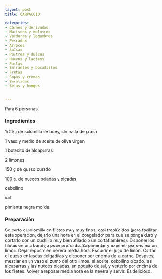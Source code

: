 ```yaml
---
layout: post
title: CARPACCIO

categories:
- Carnes y derivados
- Mariscos y moluscos
- Verduras y legumbres
- Pescados
- Arroces
- Salsas
- Postres y dulces
- Huevos y lacteos
- Pastas
- Entrantes y bocadillos
- Frutas
- Sopas y cremas
- Ensaladas
- Setas y hongos
 

---
```


Para 6 personas.

<h3>Ingredientes</h3>

1/2 kg de solomillo de buey, sin nada de grasa

1 vaso y medio de aceite de oliva virgen

1 botecito de alcaparras

2 limones

150 g de queso curado

100 g. de nueces peladas y picadas

cebollino

sal

pimienta negra molida.

<h3>Preparación</h3>

Se corta el solomillo en filetes muy muy finos, casi traslúcidos (para facilitar esta operacion, dejarlo una hora en el congelador para que se ponga duro y cortarlo con un cuchillo muy bien afilado o un cortafiambres). Disponer los filetes en una bandeja poco profunda. Salpimentar y exprimir por encima un limon. Dejar reposar en nevera media hora. Escurrir el jugo de limon. Cortar el queso en lascas delgaditas y disponer por encima de la carne. Despues, mezclar en un vaso el zumo del otro limon, el aceite, cebollino picado, las alcaparras y las nueces picadas, un poquito de sal, y verterlo por encima de los filetes. Volver a reposar media hora en la nevera y servir. Es delicioso.

